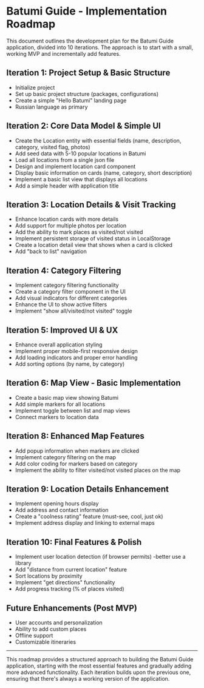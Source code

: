 # Batumi Guide - Implementation Roadmap

This document outlines the development plan for the Batumi Guide application, divided into 10 iterations. 
The approach is to start with a small, working MVP and incrementally add features.

## Iteration 1: Project Setup & Basic Structure 
- Initialize project
- Set up basic project structure (packages, configurations)
- Create a simple "Hello Batumi" landing page
- Russian language as primary

## Iteration 2: Core Data Model & Simple UI 
- Create the Location entity with essential fields (name, description, category, visited flag, photos)
- Add seed data with 5-10 popular locations in Batumi
- Load all locations from a single json file
- Design and implement location card component
- Display basic information on cards (name, category, short description)
- Implement a basic list view that displays all locations
- Add a simple header with application title

## Iteration 3: Location Details & Visit Tracking 
- Enhance location cards with more details
- Add support for multiple photos per location
- Add the ability to mark places as visited/not visited
- Implement persistent storage of visited status in LocalStorage
- Create a location detail view that shows when a card is clicked
- Add "back to list" navigation

## Iteration 4: Category Filtering 
- Implement category filtering functionality
- Create a category filter component in the UI
- Add visual indicators for different categories
- Enhance the UI to show active filters
- Implement "show all/visited/not visited" toggle

## Iteration 5: Improved UI & UX 
- Enhance overall application styling
- Implement proper mobile-first responsive design
- Add loading indicators and proper error handling
- Add sorting options (by name, by category)

## Iteration 6: Map View - Basic Implementation 
- Create a basic map view showing Batumi
- Add simple markers for all locations
- Implement toggle between list and map views
- Connect markers to location data

## Iteration 8: Enhanced Map Features 
- Add popup information when markers are clicked
- Implement category filtering on the map
- Add color coding for markers based on category
- Implement the ability to filter visited/not visited places on the map

## Iteration 9: Location Details Enhancement 
- Implement opening hours display
- Add address and contact information
- Create a "coolness rating" feature (must-see, cool, just ok)
- Implement address display and linking to external maps

## Iteration 10: Final Features & Polish
- Implement user location detection (if browser permits) -better use a library
- Add "distance from current location" feature
- Sort locations by proximity
- Implement "get directions" functionality
- Add progress tracking (% of places visited)

## Future Enhancements (Post MVP)
- User accounts and personalization
- Ability to add custom places
- Offline support
- Customizable itineraries

---
This roadmap provides a structured approach to building the Batumi Guide application, starting with the most essential features and gradually adding more advanced functionality. Each iteration builds upon the previous one, ensuring that there's always a working version of the application.
